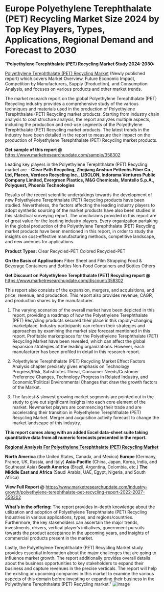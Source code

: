 # Europe Polyethylene Terephthalate (PET) Recycling Market Size 2024 by Top Key Players, Types, Applications, Regional Demand and Forecast to 2030
"<strong>Polyethylene Terephthalate (PET) Recycling Market Study 2024-2030:</strong>

<a href=https://www.marketresearchupdate.com/sample/358302>Polyethylene Terephthalate (PET) Recycling Market</a> (Newly published report) which covers Market Overview, Future Economic Impact, Competition by Manufacturers, Supply (Production), and Consumption Analysis, and focuses on various products and other market trends.

The market research report on the global Polyethylene Terephthalate (PET) Recycling industry provides a comprehensive study of the various techniques and materials used in the production of Polyethylene Terephthalate (PET) Recycling market products. Starting from industry chain analysis to cost structure analysis, the report analyzes multiple aspects, including the production and end-use segments of the Polyethylene Terephthalate (PET) Recycling market products. The latest trends in the industry have been detailed in the report to measure their impact on the production of Polyethylene Terephthalate (PET) Recycling market products.

<strong>Get sample of this report @</strong> <a href=https://www.marketresearchupdate.com/sample/358302>https://www.marketresearchupdate.com/sample/358302</a>

Leading key players in the Polyethylene Terephthalate (PET) Recycling market are -
<strong>Clear Path Recycling, Zhejiang Anshun Pettechs Fiber Co., Ltd, Placon, Verdeco Recycling Inc., LIBOLON, Indorama Ventures Public Company Limited, Evergreen Plastics, M&G Chemicals, Montello S.p.A., Polyquest, Phoenix Technologies</strong>

Results of the recent scientific undertakings towards the development of new Polyethylene Terephthalate (PET) Recycling products have been studied. Nevertheless, the factors affecting the leading industry players to adopt synthetic sourcing of the market products have also been studied in this statistical surveying report. The conclusions provided in this report are of great value for the leading industry players. Every organization partaking in the global production of the Polyethylene Terephthalate (PET) Recycling market products have been mentioned in this report, in order to study the insights on cost-effective manufacturing methods, competitive landscape, and new avenues for applications.

<strong>Product Types:</strong>
Clear Recycled-PET
Colored Recycled-PET

<strong>On the Basis of Application:</strong>
Fiber
Sheet and Film
Strapping
Food & Beverage Containers and Bottles
Non-Food Containers and Bottles
Others

<strong>Get Discount on Polyethylene Terephthalate (PET) Recycling report @</strong> <a href=https://www.marketresearchupdate.com/discount/358302>https://www.marketresearchupdate.com/discount/358302</a>

This report also consists of the expansion, mergers, and acquisitions, and price, revenue, and production. This report also provides revenue, CAGR, and production shares by the manufacturer.

1) The varying scenarios of the overall market have been depicted in this report, providing a roadmap of how the Polyethylene Terephthalate (PET) Recycling products secured their place in this rapidly-changing marketplace. Industry participants can reform their strategies and approaches by examining the market size forecast mentioned in this report. Profitable marketplaces for the Polyethylene Terephthalate (PET) Recycling Market have been revealed, which can affect the global expansion strategies of the leading organizations. However, each manufacturer has been profiled in detail in this research report.

2) Polyethylene Terephthalate (PET) Recycling Market Effect Factors Analysis chapter precisely gives emphasis on Technology Progress/Risk, Substitutes Threat, Consumer Needs/Customer Preference Changes, Technology Progress in Related Industry, and Economic/Political Environmental Changes that draw the growth factors of the Market.

3) The fastest &amp; slowest growing market segments are pointed out in the study to give out significant insights into each core element of the market. Newmarket players are commencing their trade and are accelerating their transition in Polyethylene Terephthalate (PET) Recycling Market. Merger and acquisition activity forecast to change the market landscape of this industry.

<strong>This report comes along with an added Excel data-sheet suite taking quantitative data from all numeric forecasts presented in the report.</strong>

<strong><u><b>Regional Analysis For Polyethylene Terephthalate (PET) Recycling Market</b></u></strong>

<strong><b>North America</b></strong> (the United States, Canada, and Mexico)
<strong><b>Europe </b></strong>(Germany, France, UK, Russia, and Italy)
<strong><b>Asia-Pacific</b></strong> (China, Japan, Korea, India, and Southeast Asia)
<strong><b>South America</b></strong> (Brazil, Argentina, Colombia, etc.)
<strong><b>The Middle East and Africa</b></strong> (Saudi Arabia, UAE, Egypt, Nigeria, and South Africa)

<strong>View Full Report @</strong> <a href=https://www.marketresearchupdate.com/industry-growth/polyethylene-terephthalate-pet-recycling-report-2022-2027-358302>https://www.marketresearchupdate.com/industry-growth/polyethylene-terephthalate-pet-recycling-report-2022-2027-358302</a>

<strong>What’s in the offering:</strong> The report provides in-depth knowledge about the utilization and adoption of Polyethylene Terephthalate (PET) Recycling Industries in various applications, types, and regions/countries. Furthermore, the key stakeholders can ascertain the major trends, investments, drivers, vertical player’s initiatives, government pursuits towards the product acceptance in the upcoming years, and insights of commercial products present in the market.

Lastly, the Polyethylene Terephthalate (PET) Recycling Market study provides essential information about the major challenges that are going to influence market growth. The report additionally provides overall details about the business opportunities to key stakeholders to expand their business and capture revenues in the precise verticals. The report will help the existing or upcoming companies in this market to examine the various aspects of this domain before investing or expanding their business in the Polyethylene Terephthalate (PET) Recycling market."
![image](https://github.com/johnrobertjr/Market-Research-Update/assets/154120476/29053789-6691-418f-a812-80fc6cdc00f9)

